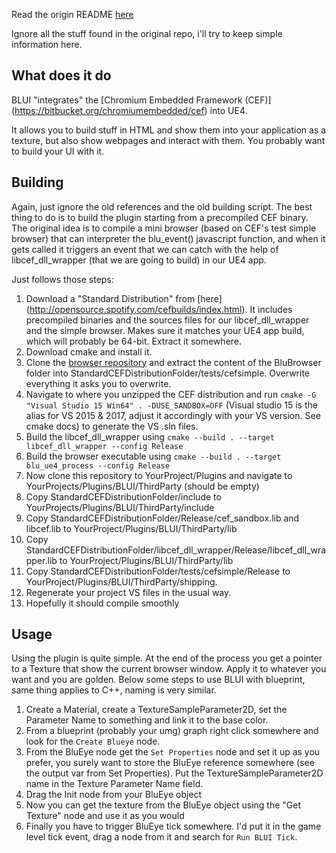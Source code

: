 Read the origin README [here](https://github.com/AaronShea/BLUI) 

Ignore all the stuff found in the original repo, i'll try to keep simple information here. 

## What does it do
BLUI "integrates" the [Chromium Embedded Framework (CEF)] (https://bitbucket.org/chromiumembedded/cef) into UE4.

It allows you to build stuff in HTML and show them into your application as a texture, but also show webpages and interact with them. You probably want to build your UI with it.

## Building
Again, just ignore the old references and the old building script. The best thing to do is to build the plugin starting from a precompiled CEF binary.
The original idea is to compile a mini browser (based on CEF's test simple browser) that can interpreter the blu_event() javascript function, and when it gets called it triggers an event that we can catch with the help of libcef_dll_wrapper (that we are going to build) in our UE4 app.

Just follows those steps:
  1. Download a "Standard Distribution" from [here] (http://opensource.spotify.com/cefbuilds/index.html). It includes precompiled binaries and the sources files for our libcef_dll_wrapper and the simple browser. Makes sure it matches your UE4 app build, which will probably be 64-bit. Extract it somewhere.
  2. Download cmake and install it.
  3. Clone the [browser repository](https://github.com/snaiperskaya96/BluBrowser.git) and extract the content of the BluBrowser folder into StandardCEFDistributionFolder/tests/cefsimple. Overwrite everything it asks you to overwrite.
  3. Navigate to where you unzipped the CEF distribution and run `cmake -G "Visual Studio 15 Win64" . -DUSE_SANDBOX=OFF` (Visual studio 15 is the alias for VS 2015 & 2017, adjust it accordingly with your VS version. See cmake docs) to generate the VS .sln files.
  4. Build the libcef_dll_wrapper using `cmake --build . --target libcef_dll_wrapper --config Release`
  5. Build the browser executable using `cmake --build . --target blu_ue4_process --config Release`
  6. Now clone this repository to YourProject/Plugins and navigate to YourProjects/Plugins/BLUI/ThirdParty (should be empty)
  7. Copy StandardCEFDistributionFolder/include to YourProjects/Plugins/BLUI/ThirdParty/include
  8. Copy StandardCEFDistributionFolder/Release/cef_sandbox.lib and libcef.lib to YourProject/Plugins/BLUI/ThirdParty/lib
  9. Copy StandardCEFDistributionFolder/libcef_dll_wrapper/Release/libcef_dll_wrapper.lib to YourProject/Plugins/BLUI/ThirdParty/lib
  10. Copy StandardCEFDistributionFolder/tests/cefsimple/Release to YourProject/Plugins/BLUI/ThirdParty/shipping.
  11. Regenerate your project VS files in the usual way.
  12. Hopefully it should compile smoothly
  
## Usage
Using the plugin is quite simple. At the end of the process you get a pointer to a Texture that show the current browser window. Apply it to whatever you want and you are golden. Below some steps to use BLUI with blueprint, same thing applies to C++, naming is very similar.

  1. Create a Material, create a TextureSampleParameter2D, set the Parameter Name to something and link it to the base color.
  2. From a blueprint (probably your umg) graph right click somewhere and look for the `Create Blueye` node.
  3. From the BluEye node get the `Set Properties` node and set it up as you prefer, you surely want to store the BluEye reference somewhere (see the output var from Set Properties). Put the TextureSampleParameter2D name in the Texture Parameter Name field.
  4. Drag the Init node from your BluEye object
  5. Now you can get the texture from the BluEye object using the "Get Texture" node and use it as you would
  6. Finally you have to trigger BluEye tick somewhere. I'd put it in the game level tick event, drag a node from it and search for `Run BLUI Tick`.